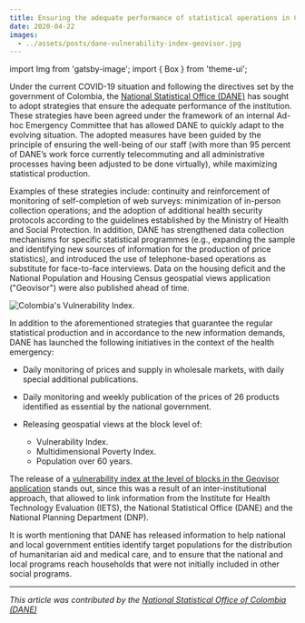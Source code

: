 ```yaml
---
title: Ensuring the adequate performance of statistical operations in Colombia
date: 2020-04-22
images:
  - ../assets/posts/dane-vulnerability-index-geovisor.jpg
---
```


import Img from 'gatsby-image'; import { Box } from 'theme-ui';

Under the current COVID-19 situation and following the directives set by the
government of Colombia, the
[National Statistical Office (DANE)](https://www.dane.gov.co/) has sought to
adopt strategies that ensure the adequate performance of the institution. These
strategies have been agreed under the framework of an internal Ad-hoc Emergency
Committee that has allowed DANE to quickly adapt to the evolving situation. The
adopted measures have been guided by the principle of ensuring the well-being of
our staff (with more than 95 percent of DANE’s work force currently
telecommuting and all administrative processes having been adjusted to be done
virtually), while maximizing statistical production.

Examples of these strategies include: continuity and reinforcement of monitoring
of self-completion of web surveys: minimization of in-person collection
operations; and the adoption of additional health security protocols according
to the guidelines established by the Ministry of Health and Social Protection.
In addition, DANE has strengthened data collection mechanisms for specific
statistical programmes (e.g., expanding the sample and identifying new sources
of information for the production of price statistics), and introduced the use
of telephone-based operations as substitute for face-to-face interviews. Data on
the housing deficit and the National Population and Housing Census geospatial
views application ("Geovisor") were also published ahead of time.

<Box mb={3}>
  <Img
    fluid={props.images[0]}
    title="Colombia's Vulnerability Index."
    alt="Colombia's Vulnerability Index."
  />
</Box>

In addition to the aforementioned strategies that guarantee the regular
statistical production and in accordance to the new information demands, DANE
has launched the following initiatives in the context of the health emergency:

- Daily monitoring of prices and supply in wholesale markets, with daily special
  additional publications.
- Daily monitoring and weekly publication of the prices of 26 products
  identified as essential by the national government.
- Releasing geospatial views at the block level of:

  - Vulnerability Index.
  - Multidimensional Poverty Index.
  - Population over 60 years.

The release of a
[vulnerability index at the level of blocks in the Geovisor application](https://geoportal.dane.gov.co/visor-vulnerabilidad/)
stands out, since this was a result of an inter-institutional approach, that
allowed to link information from the Institute for Health Technology Evaluation
(IETS), the National Statistical Office (DANE) and the National Planning
Department (DNP).

It is worth mentioning that DANE has released information to help national and
local government entities identify target populations for the distribution of
humanitarian aid and medical care, and to ensure that the national and local
programs reach households that were not initially included in other social
programs.

---

_This article was contributed by the
[National Statistical Office of Colombia (DANE)](https://www.dane.gov.co/)_
